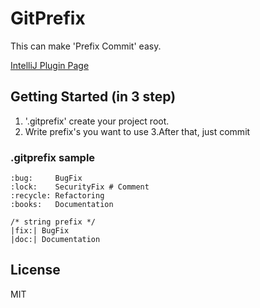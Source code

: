# GitPrefix
This can make 'Prefix Commit' easy.

[IntelliJ Plugin Page](https://plugins.jetbrains.com/plugin/9725-emojiprefix)

## Getting Started (in 3 step)
1. '.gitprefix' create your project root.
2. Write prefix's you want to use
3.After that, just commit

### .gitprefix sample
```
:bug:     BugFix 
:lock:    SecurityFix # Comment
:recycle: Refactoring
:books:   Documentation

/* string prefix */
|fix:| BugFix
|doc:| Documentation
```

## License
MIT
